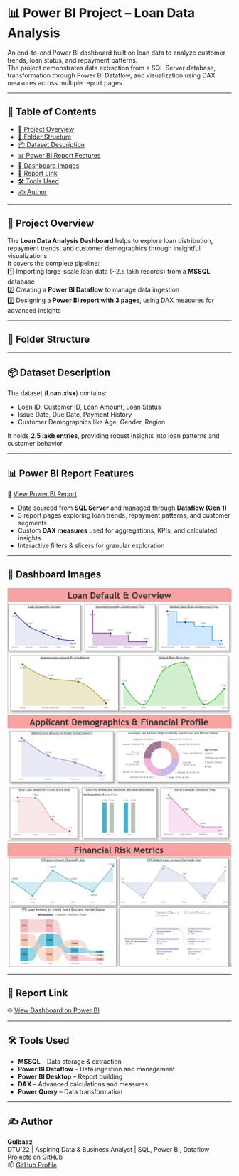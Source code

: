 # 📊 Power BI Project – Loan Data Analysis

An end-to-end Power BI dashboard built on loan data to analyze customer trends, loan status, and repayment patterns.  
The project demonstrates data extraction from a SQL Server database, transformation through Power BI Dataflow, and visualization using DAX measures across multiple report pages.

---

## 🔗 Table of Contents
- [📘 Project Overview](#-project-overview)
- [📁 Folder Structure](#-folder-structure)
- [📦 Dataset Description](#-dataset-description)
- [📊 Power BI Report Features](#-power-bi-report-features)
- [📸 Dashboard Images](#-dashboard-images)
- [🔗 Report Link](#-report-link)
- [🛠️ Tools Used](#️-tools-used)
- [✍️ Author](#-author)

---

## 📘 Project Overview
The **Loan Data Analysis Dashboard** helps to explore loan distribution, repayment trends, and customer demographics through insightful visualizations.  
It covers the complete pipeline:  
1️⃣ Importing large-scale loan data (~2.5 lakh records) from a **MSSQL** database  
2️⃣ Creating a **Power BI Dataflow** to manage data ingestion  
3️⃣ Designing a **Power BI report with 3 pages**, using DAX measures for advanced insights

---

## 📁 Folder Structure

---

## 📦 Dataset Description
The dataset (**Loan.xlsx**) contains:
- Loan ID, Customer ID, Loan Amount, Loan Status  
- Issue Date, Due Date, Payment History  
- Customer Demographics like Age, Gender, Region  

It holds **2.5 lakh entries**, providing robust insights into loan patterns and customer behavior.

---

## 📊 Power BI Report Features
📂 [View Power BI Report](./02_PowerBI_Report/Project%201.pbix)

- Data sourced from **SQL Server** and managed through **Dataflow (Gen 1)**  
- 3 report pages exploring loan trends, repayment patterns, and customer segments  
- Custom **DAX measures** used for aggregations, KPIs, and calculated insights  
- Interactive filters & slicers for granular exploration  

---

## 📸 Dashboard Images
![Dashboard Page 1](./04_Images/1.png)  
![Dashboard Page 2](./04_Images/2.png)  
![Dashboard Page 3](./04_Images/3.png)

---

## 🔗 Report Link
🌐 [View Dashboard on Power BI](https://app.powerbi.com/links/FqZUeRRbFZ?ctid=2556ff83-cdc1-4957-9826-e36f43eedad5&pbi_source=linkShare)

---

## 🛠️ Tools Used
- **MSSQL** – Data storage & extraction  
- **Power BI Dataflow** – Data ingestion and management  
- **Power BI Desktop** – Report building  
- **DAX** – Advanced calculations and measures  
- **Power Query** – Data transformation  

---

## ✍️ Author
**Gulbaaz**  
DTU’22 | Aspiring Data & Business Analyst | SQL, Power BI, Dataflow Projects on GitHub  
📫 [GitHub Profile](https://github.com/Gulbaaz)
